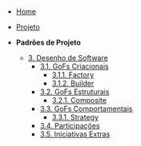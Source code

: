 <!-- docs/_sidebar.md -->

- [Home](./)
- [Projeto](./Projeto/Projeto.md)

- **Padrões de Projeto**
  - [3. Desenho de Software](./PadroesDeProjeto/3.PadroesDeProjeto.md)
    - [3.1. GoFs Criacionais](./PadroesDeProjeto/GoFsCriacionais/index.md)
      - [3.1.1. Factory](./PadroesDeProjeto/GoFsCriacionais/factory.md)
      - [3.1.2. Builder](./PadroesDeProjeto/GoFsCriacionais/builder.md)
    - [3.2. GoFs Estruturais](./PadroesDeProjeto/GoFsEstruturais/index.md)
      - [3.2.1. Composite](./PadroesDeProjeto/GoFsEstruturais/composite.md)
    - [3.3. GoFs Comportamentais](./PadroesDeProjeto/3.3.GoFsComportamentais.md)
      - [3.3.1. Strategy](./PadroesDeProjeto/GoFsComportamentais/strategy.md)
    - [3.4. Participações](./PadroesDeProjeto/3.4.ParticipacoesPadroes.md)
    - [3.5. Iniciativas Extras](./PadroesDeProjeto/3.5.IniciativasExtras.md)
